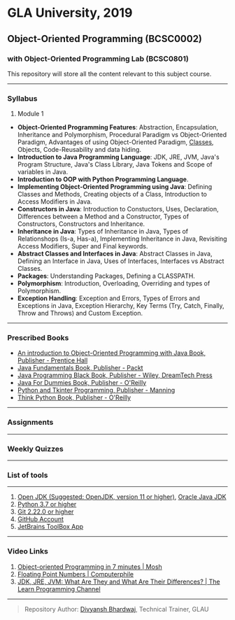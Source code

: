 # GLA University, 2019
## Object-Oriented Programming (BCSC0002)
### with Object-Oriented Programming Lab (BCSC0801)

This repository will store all the content relevant to this subject course.  

___

### Syllabus
1. Module 1
 - **Object-Oriented Programming Features**: Abstraction, Encapsulation, Inheritance and Polymorphism, Procedural Paradigm vs Object-Oriented Paradigm, Advantages of using Object-Oriented Paradigm, [Classes](https://github.com/dbc2201/GLAU_BCSC0002/blob/master/Codes/Module1/SimpleClass.java), Objects, Code-Reusability and data hiding.  
 - **Introduction to Java Programming Language**: JDK, JRE, JVM, Java's Program Structure, Java's Class Library, Java Tokens and Scope of variables in Java.
 - **Introduction to OOP with Python Programming Language**.
 - **Implementing Object-Oriented Programming using Java**: Defining Classes and Methods, Creating objects of a Class, Introduction to Access Modifiers in Java.
 - **Constructors in Java**: Introduction to Constuctors, Uses, Declaration, Differences between a Method and a Constructor, Types of Constructors, Constructors and Inheritance.
 - **Inheritance in Java**: Types of Inheritance in Java, Types of Relationshops (Is-a, Has-a), Implementing Inheritance in Java, Revisiting Access Modifiers, Super and Final keywords.
 - **Abstract Classes and Interfaces in Java**: Abstract Classes in Java, Defining an Interface in Java, Uses of Interfaces, Interfaces vs Abstract Classes.
 - **Packages**: Understanding Packages, Defining a CLASSPATH.
 - **Polymorphism**: Introduction, Overloading, Overriding and types of Polymorphism.
 - **Exception Handling**: Exception and Errors, Types of Errors and Exceptions in Java, Exception Hierarchy, Key Terms (Try, Catch, Finally, Throw and Throws) and Custom Exception.
___

### Prescribed Books
- [An introduction to Object-Oriented Programming with Java Book, Publisher - Prentice Hall](https://www.amazon.in/Introduction-Object-Oriented-Programming-Java-Intl/dp/0071283684?tag=googinhydr18418-21&tag=googinkenshoo-21&ascsubtag=_k_EAIaIQobChMIwNywtaPi4wIV2g0rCh14qAudEAQYASABEgKRSvD_BwE_k_&gclid=EAIaIQobChMIwNywtaPi4wIV2g0rCh14qAudEAQYASABEgKRSvD_BwE)
- [Java Fundamentals Book, Publisher - Packt](https://www.packtpub.com/application-development/java-fundamentals)
- [Java Programming Black Book, Publisher - Wiley, DreamTech Press](https://www.amazon.in/Java-8-Programming-Black-Book/dp/9351197581)
- [Java For Dummies Book, Publisher - O'Reilly](https://www.amazon.in/Java-Dummies-Computers-Barry-Burd-ebook/dp/B06XHK2C4N?tag=googinhydr18418-21&tag=googinkenshoo-21&ascsubtag=_k_EAIaIQobChMIvu7XvaTi4wIVizgrCh3Z4AVbEAQYBSABEgIX_vD_BwE_k_&gclid=EAIaIQobChMIvu7XvaTi4wIVizgrCh3Z4AVbEAQYBSABEgIX_vD_BwE)
- [Python and Tkinter Programming, Publisher - Manning](https://www.manning.com/books/python-and-tkinter-programming)
- [Think Python Book, Publisher - O'Reilly](https://www.amazon.in/Think-Python-Like-Computer-Scientist/dp/9352134753?tag=googinhydr18418-21&tag=googinkenshoo-21&ascsubtag=_k_EAIaIQobChMImoj34qTi4wIVzIBwCh3j4w8ZEAQYASABEgK5WvD_BwE_k_&gclid=EAIaIQobChMImoj34qTi4wIVzIBwCh3j4w8ZEAQYASABEgK5WvD_BwE)
___

### Assignments
___

### Weekly Quizzes
___

### List of tools
___

1. [Open JDK (Suggested: OpenJDK, version 11 or higher)](https://jdk.java.net), [Oracle Java JDK](https://www.oracle.com/technetwork/java/javase/downloads/jdk12-downloads-5295953.html)  
2. [Python 3.7 or higher](https://www.python.org/downloads/)
3. [Git 2.22.0 or higher](https://git-scm.com/downloads)
4. [GitHub Account](https://github.com)
5. [JetBrains ToolBox App](https://www.jetbrains.com/toolbox/download/download-thanks.html)

___

### Video Links
1. [Object-oriented Programming in 7 minutes | Mosh](https://youtu.be/pTB0EiLXUC8)
2. [Floating Point Numbers | Computerphile](https://youtu.be/PZRI1IfStY0)
3. [JDK, JRE, JVM: What Are They and What Are Their Differences? | The Learn Programming Channel
](https://youtu.be/BXFHuaQNnLo)
___
> Repository Author: [Divyansh Bhardwaj](mailto:divyansh.bhardwaj@gla.ac.in), Technical Trainer, GLAU
